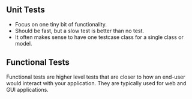 ## Unit Tests
- Focus on one tiny bit of functionality.
- Should be fast, but a slow test is better than no test.
- It often makes sense to have one testcase class for a single class or model.

## Functional Tests
Functional tests are higher level tests that are closer to how an end-user would interact with your application. They are typically used for web and GUI applications.
